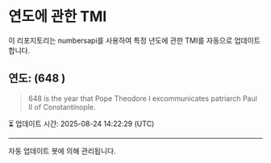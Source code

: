 
# 연도에 관한 TMI

이 리포지토리는 numbersapi를 사용하여 특정 년도에 관한 TMI를 자동으로 업데이트합니다.

## 연도: (648 )
> 648 is the year that Pope Theodore I excommunicates patriarch Paul II of Constantinople.

⏳ 업데이트 시간: 2025-08-24 14:22:29 (UTC)

---
자동 업데이트 봇에 의해 관리됩니다.
